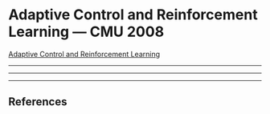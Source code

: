# Adaptive Control and Reinforcement Learning — CMU 2008

[Adaptive Control and Reinforcement Learning](http://www.cs.cmu.edu/afs/cs/project/ACRL/www/SyllabusAdaptiveControlAndReinforcement.htm)

---

---

---

## References